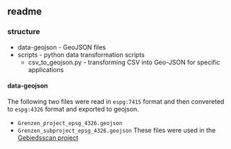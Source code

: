 ## readme

### structure
* data-geojson - GeoJSON files
* scripts - python data transformation scripts
  * csv_to_geojson.py - transforming CSV into Geo-JSON for specific applications

#### data-geojson
The following two files were read in `espg:7415` format and then convereted to `espg:4326` format and exported to geojson.
* `Grenzen_project_epsg_4326.geojson`
* `Grenzen_subproject_epsg_4326.geojson`
These files were used in the [Gebiedsscan project](https://github.com/PDOK/Gebiedsscan)
